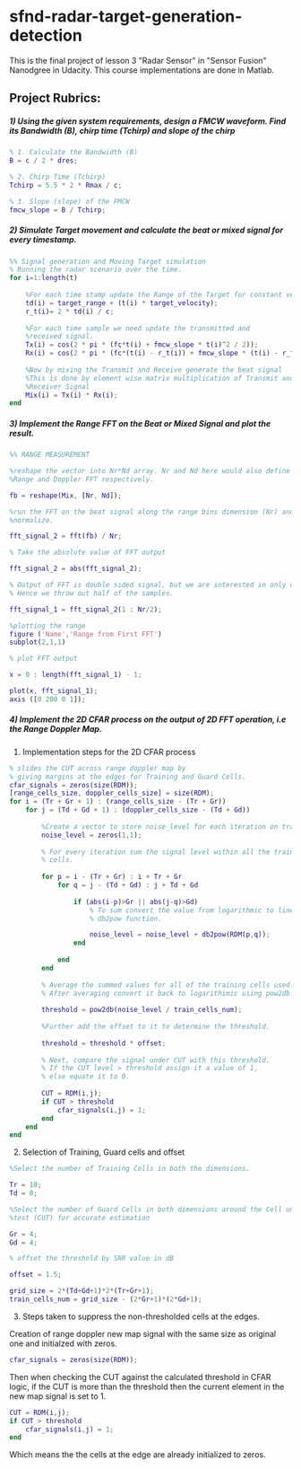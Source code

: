 # sfnd-radar-target-generation-detection
This is the final project of lesson 3 "Radar Sensor" in "Sensor Fusion" Nanodgree in Udacity. 
This course implementations are done in Matlab.

## Project Rubrics:

##### 1) Using the given system requirements, design a FMCW waveform. Find its Bandwidth (B), chirp time (Tchirp) and slope of the chirp

```matlab
% 1. Calculate the Bandwidth (B)
B = c / 2 * dres;

% 2. Chirp Time (Tchirp)
Tchirp = 5.5 * 2 * Rmax / c;

% 3. Slope (slope) of the FMCW
fmcw_slope = B / Tchirp;
```

##### 2) Simulate Target movement and calculate the beat or mixed signal for every timestamp.

```matlab
%% Signal generation and Moving Target simulation
% Running the radar scenario over the time. 
for i=1:length(t)         
    
    %For each time stamp update the Range of the Target for constant velocity.
    td(i) = target_range + (t(i) * target_velocity);
    r_t(i)= 2 * td(i) / c;
    
    %For each time sample we need update the transmitted and
    %received signal. 
    Tx(i) = cos(2 * pi * (fc*t(i) + fmcw_slope * t(i)^2 / 2));
    Rx(i) = cos(2 * pi * (fc*(t(i) - r_t(i)) + fmcw_slope * (t(i) - r_t(i))^2 / 2));
    
    %Now by mixing the Transmit and Receive generate the beat signal
    %This is done by element wise matrix multiplication of Transmit and
    %Receiver Signal
    Mix(i) = Tx(i) * Rx(i);
end
```

##### 3) Implement the Range FFT on the Beat or Mixed Signal and plot the result.

```matlab
%% RANGE MEASUREMENT

%reshape the vector into Nr*Nd array. Nr and Nd here would also define the size of
%Range and Doppler FFT respectively.

fb = reshape(Mix, [Nr, Nd]);

%run the FFT on the beat signal along the range bins dimension (Nr) and
%normalize.

fft_signal_2 = fft(fb) / Nr;

% Take the absolute value of FFT output

fft_signal_2 = abs(fft_signal_2);

% Output of FFT is double sided signal, but we are interested in only one side of the spectrum.
% Hence we throw out half of the samples.

fft_signal_1 = fft_signal_2(1 : Nr/2);

%plotting the range
figure ('Name','Range from First FFT')
subplot(2,1,1)

% plot FFT output 

x = 0 : length(fft_signal_1) - 1;

plot(x, fft_signal_1);
axis ([0 200 0 1]);
```

##### 4) Implement the 2D CFAR process on the output of 2D FFT operation, i.e the Range Doppler Map.

1. Implementation steps for the 2D CFAR process

```matlab
% slides the CUT across range doppler map by
% giving margins at the edges for Training and Guard Cells.
cfar_signals = zeros(size(RDM));
[range_cells_size, doppler_cells_size] = size(RDM);
for i = (Tr + Gr + 1) : (range_cells_size - (Tr + Gr))
    for j = (Td + Gd + 1) : (doppler_cells_size - (Td + Gd))
        
        %Create a vector to store noise_level for each iteration on training cells
        noise_level = zeros(1,1);
        
        % For every iteration sum the signal level within all the training
        % cells. 
    
        for p = i - (Tr + Gr) : i + Tr + Gr
            for q = j - (Td + Gd) : j + Td + Gd
                
                if (abs(i-p)>Gr || abs(j-q)>Gd)
                    % To sum convert the value from logarithmic to linear using
                    % db2pow function.

                    noise_level = noise_level + db2pow(RDM(p,q));
                end
                
            end
        end
        
        % Average the summed values for all of the training cells used.
        % After averaging convert it back to logarithimic using pow2db.
        
        threshold = pow2db(noise_level / train_cells_num);
    
        %Further add the offset to it to determine the threshold.
        
        threshold = threshold * offset;
        
        % Next, compare the signal under CUT with this threshold.
        % If the CUT level > threshold assign it a value of 1,
        % else equate it to 0.
        
        CUT = RDM(i,j);
        if CUT > threshold
            cfar_signals(i,j) = 1;
        end
    end
end
```

2. Selection of Training, Guard cells and offset

```matlab
%Select the number of Training Cells in both the dimensions.

Tr = 10;
Td = 8;

%Select the number of Guard Cells in both dimensions around the Cell under 
%test (CUT) for accurate estimation

Gr = 4;
Gd = 4;

% offset the threshold by SNR value in dB

offset = 1.5;

grid_size = 2*(Td+Gd+1)*2*(Tr+Gr+1);
train_cells_num = grid_size - (2*Gr+1)*(2*Gd+1);
```

3. Steps taken to suppress the non-thresholded cells at the edges.

Creation of range doppler new map signal with the same size as original one and initialzed with zeros.
```matlab
cfar_signals = zeros(size(RDM));
```

Then when checking the CUT against the calculated threshold in CFAR logic, if the CUT is more than the threshold then the current element in the new map signal is set to 1.

```matlab
CUT = RDM(i,j);
if CUT > threshold
    cfar_signals(i,j) = 1;
end
```

Which means the the cells at the edge are already initialized to zeros.